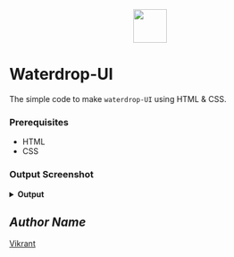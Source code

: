<div align="center">
  <img height="60" src="https://user-images.githubusercontent.com/85709371/153715643-d0d2a5b8-3be9-41bc-9885-de1dc5808a20.png">
</div>

# Waterdrop-UI
The simple code to make `waterdrop-UI` using HTML & CSS.

### Prerequisites
- HTML
- CSS

### Output Screenshot
<details><summary><b>Output</b></summary>
  <p align="center">
    <a href="Outputs/output.png"><img src="https://user-images.githubusercontent.com/85709371/148736885-04558983-1b29-453e-b508-6e862aa91943.png" alt="output"></a>
  </p>
</details>

<!-- Visit <a href="https://thevkrant.github.io/loader_animation/">Here</a> -->

## *Author Name*
[Vikrant](https://github.com/thevkrant)
